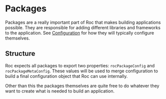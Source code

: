 # Packages

Packages are a really important part of Roc that makes building applications possible. They are responsible for adding different libraries and frameworks to the application. See [Configuration](/docs/config/README.md) for how they will typically configure themselves.

## Structure
Roc expects all packages to export two properties: `rocPackageConfig` and `rocPackageMetaConfig`. These values will be used to merge configuration to build a final configuration object that Roc can use internally.

Other than this the packages themselves are quite free to do whatever they want to create what is needed to build an application.
